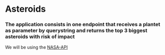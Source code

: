 # Asteroids

### The application consists in one endpoint that receives a plantet as parameter by querystring and returns the top 3 biggest asteroids with risk of impact  

We will be using the [NASA-API](https://api.nasa.gov/neo/rest/v1/feed?start_date=2020-09-09&end_date=2020-09-16&api_key=DEMO_KEY)

